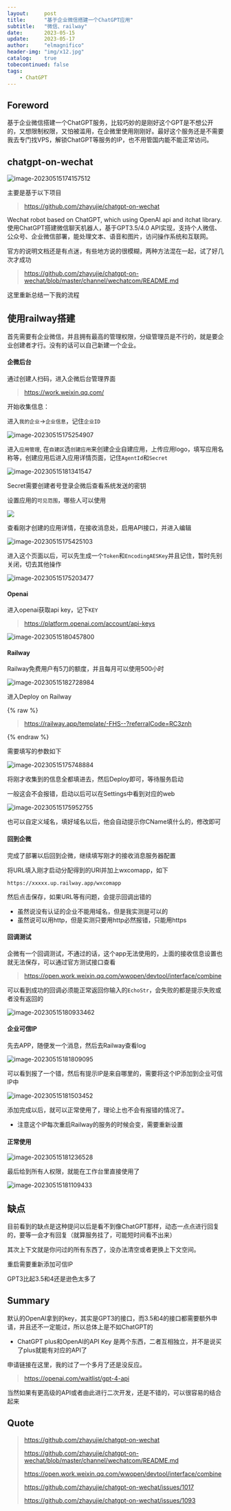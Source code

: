 ```yaml
---
layout:     post
title:      "基于企业微信搭建一个ChatGPT应用"
subtitle:   "微信、railway"
date:       2023-05-15
update:     2023-05-17
author:     "elmagnifico"
header-img: "img/x12.jpg"
catalog:    true
tobecontinued: false
tags:
    - ChatGPT
---
```


## Foreword

基于企业微信搭建一个ChatGPT服务，比较巧妙的是刚好这个GPT是不想公开的，又想限制权限，又怕被滥用，在企微里使用刚刚好。最好这个服务还是不需要我去专门找VPS，解锁ChatGPT等服务的IP，也不用管国内能不能正常访问。





## chatgpt-on-wechat

![image-20230515174157512](https://img.elmagnifico.tech/static/upload/elmagnifico/202305151742617.png)

主要是基于以下项目

> https://github.com/zhayujie/chatgpt-on-wechat

Wechat robot based on ChatGPT, which using OpenAI api and itchat library. 使用ChatGPT搭建微信聊天机器人，基于GPT3.5/4.0 API实现，支持个人微信、公众号、企业微信部署，能处理文本、语音和图片，访问操作系统和互联网。



官方的说明文档还是有点迷，有些地方说的很模糊，两种方法混在一起，试了好几次才成功

> https://github.com/zhayujie/chatgpt-on-wechat/blob/master/channel/wechatcom/README.md

这里重新总结一下我的流程



## 使用railway搭建

首先需要有企业微信，并且拥有最高的管理权限，分级管理员是不行的，就是要企业创建者才行。没有的话可以自己新建一个企业。



#### 企微后台

通过创建人扫码，进入企微后台管理界面

> https://work.weixin.qq.com/



开始收集信息：

进入`我的企业`->`企业信息`，记住`企业ID`

![image-20230515175254907](https://img.elmagnifico.tech/static/upload/elmagnifico/202305151752957.png)

进入`应用管理`, 在`自建区`选`创建应用`来创建企业自建应用，上传应用logo，填写应用名称等，创建应用后进入应用详情页面，记住`AgentId`和`Secret`

![image-20230515181341547](https://img.elmagnifico.tech/static/upload/elmagnifico/202305151813583.png)

Secret需要创建者号登录企微后查看系统发送的密钥



设置应用的`可见范围`，哪些人可以使用

![](https://img.elmagnifico.tech/static/upload/elmagnifico/202305151812561.png)



查看刚才创建的应用详情，在接收消息处，启用API接口，并进入编辑

![image-20230515175425103](https://img.elmagnifico.tech/static/upload/elmagnifico/202305151754143.png)

进入这个页面以后，可以先生成一个`Token`和`EncodingAESKey`并且记住，暂时先别关闭，切去其他操作

![image-20230515175203477](https://img.elmagnifico.tech/static/upload/elmagnifico/202305151752521.png)



#### Openai

进入openai获取api key，记下`KEY`

> https://platform.openai.com/account/api-keys

![image-20230515180457800](https://img.elmagnifico.tech/static/upload/elmagnifico/202305151804858.png)



#### Railway

Railway免费用户有5刀的额度，并且每月可以使用500小时

![image-20230515182728984](https://img.elmagnifico.tech/static/upload/elmagnifico/202305151827035.png)

进入Deploy on Railway

{% raw %}

> https://railway.app/template/-FHS--?referralCode=RC3znh

{% endraw %}

需要填写的参数如下

![image-20230515175748884](https://img.elmagnifico.tech/static/upload/elmagnifico/202305151757951.png)

将刚才收集到的信息全都填进去，然后Deploy即可，等待服务启动



一般这会不会报错，启动以后可以在Settings中看到对应的web

![image-20230515175952755](https://img.elmagnifico.tech/static/upload/elmagnifico/202305151759810.png)

也可以自定义域名，填好域名以后，他会自动提示你CName填什么的，修改即可



#### 回到企微

完成了部署以后回到企微，继续填写刚才的接收消息服务器配置

将URL填入刚才启动分配得到的URl并加上wxcomapp，如下

```
https://xxxxx.up.railway.app/wxcomapp
```

 然后点击保存，如果URL等有问题，会提示回调出错的

- 虽然说没有认证的企业不能用域名，但是我实测是可以的
- 虽然说可以用http，但是实测只要用http必然报错，只能用https



#### 回调测试

企微有一个回调测试，不通过的话，这个app无法使用的，上面的接收信息设置也就无法保存，可以通过官方测试接口查看

> https://open.work.weixin.qq.com/wwopen/devtool/interface/combine



可以看到成功的回调必须能正常返回你输入的`EchoStr`，会失败的都是提示失败或者没有返回的

![image-20230515180933462](https://img.elmagnifico.tech/static/upload/elmagnifico/202305151809516.png)



#### 企业可信IP

先去APP，随便发一个消息，然后去Railway查看log

![image-20230515181809095](https://img.elmagnifico.tech/static/upload/elmagnifico/202305151818153.png)

可以看到报了一个错，然后有提示IP是来自哪里的，需要将这个IP添加到企业可信IP中



![image-20230515181503452](https://img.elmagnifico.tech/static/upload/elmagnifico/202305151819972.png)

添加完成以后，就可以正常使用了，理论上也不会有报错的情况了。

- 注意这个IP每次重启Railway的服务的时候会变，需要重新设置



#### 正常使用

![image-20230515181236528](https://img.elmagnifico.tech/static/upload/elmagnifico/202305151812561.png)

最后给到所有人权限，就能在工作台里直接使用了

![image-20230515181109433](https://img.elmagnifico.tech/static/upload/elmagnifico/202305151811493.png)



## 缺点

目前看到的缺点是这种提问以后是看不到像ChatGPT那样，动态一点点进行回复的，要等一会才有回复（就算服务挂了，可能短时间看不出来）

其次上下文就是你问过的所有东西了，没办法清空或者更换上下文空间。

重启需要重新添加可信IP

GPT3比起3.5和4还是逊色太多了



## Summary

默认的OpenAI拿到的key，其实是GPT3的接口，而3.5和4的接口都需要额外申请，并且还不一定能过，所以总体上是不如ChatGPT的

- ChatGPT plus和OpenAI的API Key 是两个东西，二者互相独立，并不是说买了plus就能有对应的API了

申请链接在这里，我的过了一个多月了还是没反应。

> https://openai.com/waitlist/gpt-4-api



当然如果有更高级的API或者由此进行二次开发，还是不错的，可以很容易的结合起来



## Quote

> https://github.com/zhayujie/chatgpt-on-wechat
>
> https://github.com/zhayujie/chatgpt-on-wechat/blob/master/channel/wechatcom/README.md
>
> https://open.work.weixin.qq.com/wwopen/devtool/interface/combine
>
> https://github.com/zhayujie/chatgpt-on-wechat/issues/1017
>
> https://github.com/zhayujie/chatgpt-on-wechat/issues/1093
